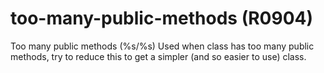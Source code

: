 # too-many-public-methods (R0904)

Too many public methods (%s/%s) Used when class has too many public
methods, try to reduce this to get a simpler (and so easier to use)
class.
